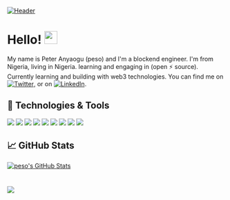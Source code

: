 <!-- More info, tips and tricks for making GitHub Profile README can be found in martinheinz article at https://towardsdatascience.com/build-a-stunning-readme-for-your-github-profile-9b80434fe5d7 -->

<!-- profile readme credit goes to  https://github.com/MartinHeinz -->

[![Header](https://raw.githubusercontent.com/peteruche21/peteruche21/master/20220411_113528_0000.png "Header")](https://peteranyaogu.me/)

# Hello! <img src="https://raw.githubusercontent.com/peteruche21/peteruche21/master/wave.gif" width="30px">

My name is Peter Anyaogu (peso) and I'm a blockend engineer. I'm from Nigeria, living in Nigeria. learning and engaging in (open ⚡ source). Currently learning and building with web3 technologies. You can find me on [![Twitter][1.2]][1],  or on [![LinkedIn][3.2]][3].

## 🔧 Technologies & Tools

![](https://img.shields.io/badge/OS-Linux-informational?style=flat&logo=linux)
![](https://img.shields.io/badge/Editor-VS_Code-informational?style=flat&logo=visual-studio-code)
![](https://img.shields.io/badge/Code-Python-informational?style=flat&logo=python)
![](https://img.shields.io/badge/Code-Javascript-informational?style=flat&logo=JavaScript)
![](https://img.shields.io/badge/Code-C-informational?style=flat&logo=C)
![](https://img.shields.io/badge/Shell-Zsh-informational?style=flat&logo=gnu-bash)
![](https://img.shields.io/badge/Tools-PostgreSQL-informational?style=flat&logo=postgresql)
![](https://img.shields.io/badge/Tools-Docker-informational?style=flat&logo=docker)
![](https://img.shields.io/badge/Cloud-Google_Cloud-informational?style=flat&logo=google-cloud)

## &#x1f4c8; GitHub Stats
<a href="https://github.com/peteruche21/peteruche21">
  <img align="center"  src="https://github-readme-stats.vercel.app/api?username=peteruche21&show_icons=true&line_height=27&count_private=true&title_color=ffffff&text_color=c9cacc&icon_color=2bbc8a&bg_color=1d1f21" alt="peso's GitHub Stats" />
</a>
<h1></>
<a href="https://github.com/peteruche21/peteruche21">
  <img align="center"  src="https://github-readme-stats.vercel.app/api/top-langs/?username=Peteruche21&hide=java,html,css,scss&title_color=ffffff&text_color=c9cacc&icon_color=2bbc8a&bg_color=1d1f21" />
</a>
<!-- <a href="https://github.com/peteruche21/peteruche21">
  <img align="center" src="https://github-readme-stats.vercel.app/api/pin/?username=peteruche21&repo=python-project-blueprint&title_color=ffffff&text_color=c9cacc&icon_color=2bbc8a&bg_color=1d1f21" />
</a> -->

<!-- links to social media icons -->

<!-- icons with padding -->

[1.1]: http://i.imgur.com/tXSoThF.png (twitter icon with padding)
[2.1]: http://i.imgur.com/0o48UoR.png (github icon with padding)

<!-- icons without padding -->

[1.2]: http://i.imgur.com/wWzX9uB.png (twitter icon without padding)
[2.2]: http://i.imgur.com/9I6NRUm.png (github icon without padding)
[3.2]: https://raw.githubusercontent.com/peteruche21/peteruche21/master/linkedin-3-16.png (LinkedIn icon without padding)

<!-- links to your social media accounts -->

[1]: https://twitter.com/PeterAnyaogu
[2]: https://github.com/peteruche21
[3]: https://www.linkedin.com/in/anyaogu/

<!-- Resources -->
<!-- Icons: https://simpleicons.org/ -->
<!-- GitHub Stats: https://github.com/anuraghazra/github-readme-stats -->
<!-- Emojis: https://emojipedia.org/emoji/ -->
<!-- HTML Emojis: https://www.fileformat.info/index.htm -->
<!-- Shields: https://shields.io/ -->
<!-- Awesome GitHub Profile README: https://github.com/abhisheknaiidu/awesome-github-profile-readme -->
